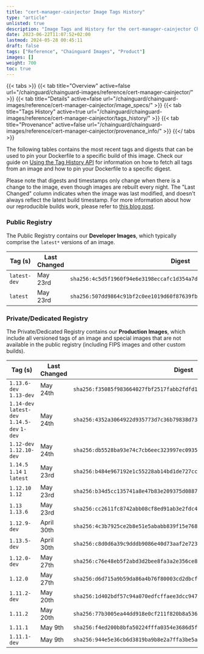 ```yaml
---
title: "cert-manager-cainjector Image Tags History"
type: "article"
unlisted: true
description: "Image Tags and History for the cert-manager-cainjector Chainguard Image"
date: 2023-06-22T11:07:52+02:00
lastmod: 2024-05-28 00:45:11
draft: false
tags: ["Reference", "Chainguard Images", "Product"]
images: []
weight: 700
toc: true
---
```


{{< tabs >}}
{{< tab title="Overview" active=false url="/chainguard/chainguard-images/reference/cert-manager-cainjector/" >}}
{{< tab title="Details" active=false url="/chainguard/chainguard-images/reference/cert-manager-cainjector/image_specs/" >}}
{{< tab title="Tags History" active=true url="/chainguard/chainguard-images/reference/cert-manager-cainjector/tags_history/" >}}
{{< tab title="Provenance" active=false url="/chainguard/chainguard-images/reference/cert-manager-cainjector/provenance_info/" >}}
{{</ tabs >}}

The following tables contains the most recent tags and digests that can be used to pin your Dockerfile to a specific build of this image. Check our guide on [Using the Tag History API](/chainguard/chainguard-images/using-the-tag-history-api/) for information on how to fetch all tags from an image and how to pin your Dockerfile to a specific digest.

Please note that digests and timestamps only change when there is a change to the image, even though images are rebuilt every night. The "Last Changed" column indicates when the image was last modified, and doesn't always reflect the latest build timestamp. For more information about how our reproducible builds work, please refer to [this blog post](https://www.chainguard.dev/unchained/reproducing-chainguards-reproducible-image-builds).

### Public Registry
The Public Registry contains our **Developer Images**, which typically comprise the `latest*` versions of an image.

| Tag (s)       | Last Changed | Digest                                                                    |
|---------------|--------------|---------------------------------------------------------------------------|
|  `latest-dev` | May 23rd     | `sha256:4c5d5f1960f94e6e3198eccafc1d354a7d43fca9179c47f65b7f69d40affae75` |
|  `latest`     | May 23rd     | `sha256:507dd9864c91bf2c0ee1019d60f87639fb016e0fcbc7354feb4c44e071e4a332` |


### Private/Dedicated Registry
The Private/Dedicated Registry contains our **Production Images**, which include all versioned tags of an image and special images that are not available in the public registry (including FIPS images and other custom builds).

| Tag (s)                                       | Last Changed | Digest                                                                    |
|-----------------------------------------------|--------------|---------------------------------------------------------------------------|
|  `1.13.6-dev` `1.13-dev`                      | May 24th     | `sha256:f35085f983664027fbf2517fabb2fdfd1ca66f66689617f73357834db441d161` |
|  `1.14-dev` `latest-dev` `1.14.5-dev` `1-dev` | May 24th     | `sha256:4352a3064922d935773d7c36b79838d7302bbf149cf0fe4c12a776f9121ace9b` |
|  `1.12-dev` `1.12.10-dev`                     | May 24th     | `sha256:db5528ba93e74c7cb6eec323997ec09352c15f9217887f4c83162c84efa1ad63` |
|  `1.14.5` `1.14` `1` `latest`                 | May 23rd     | `sha256:b484e967192e1c55228ab14bd1de727cc0f44af60c211b4685ff51cbab2d4cda` |
|  `1.12.10` `1.12`                             | May 23rd     | `sha256:b34d5cc135741a8e47b83e209375d0887e17b5b2b3b3af3b53affebdebb015d9` |
|  `1.13` `1.13.6`                              | May 23rd     | `sha256:cc2611fc8742abb08cf8ed91ab3e2fdc4d5250a94ff1a43ec94067e24e977529` |
|  `1.12.9-dev`                                 | April 30th   | `sha256:4c3b7925ce2b8e51e5ababb839f15e768e80958d5a94fe430159bd8f8d6b7aad` |
|  `1.13.5-dev`                                 | April 30th   | `sha256:c8d0d6a39c9dddb9086e40d73aaf2e7236535f8a1ae37254e8de2e94cbdd2955` |
|  `1.12.0-dev`                                 | May 27th     | `sha256:c76e48eb5f2abd3d2bee8fa3a2e356ce89ffe3e91f8ed8f014a5fc8cb41d8000` |
|  `1.12.0`                                     | May 27th     | `sha256:d6d715a9b59da86a4b76f80003cd2dbcfe91ac808813adf7ef8914cb81e3e905` |
|  `1.11.2-dev`                                 | May 20th     | `sha256:1d402bdf57c94a070edfcffaee3dcc947206c295b86505b6426428c7ef733570` |
|  `1.11.2`                                     | May 20th     | `sha256:77b3005ea44dd918e0cf211f820b8a53679f1e5cf1f178b160a51941f4851174` |
|  `1.11.1`                                     | May 9th      | `sha256:f4ed200b8bfa50224fffa0354e3686d5f2fc17c4f51d966eb43d10faef081fe6` |
|  `1.11.1-dev`                                 | May 9th      | `sha256:944e5e36cb6d3819ba9b8e2a7ffa3be5a9677e21de92c22529186bdf7c90ef0a` |

